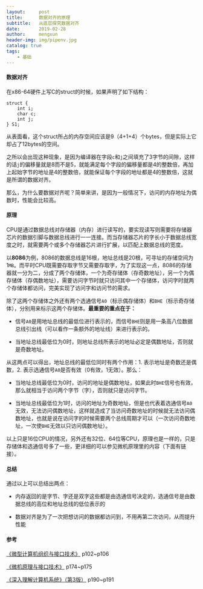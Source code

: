 ```yaml
---
layout:     post
title:      数据对齐的原理
subtitle:   从底层探究数据对齐
date:       2019-02-28
author:     mengxun
header-img: img/pipenv.jpg
catalog: true
tags:
    - 基础
---
```


#### 数据对齐

在x86-64硬件上写C的struct的时候，如果声明了如下结构：
```
struct {
    int i;
    char c;
    int j;
} S1;
```
从表面看，这个struct所占的内存空间应该是9（4+1+4）个bytes，但是实际上它却占了12bytes的空间。

之所以会出现这种现象，是因为编译器在字段`c`和`j`之间填充了3字节的间隙，这样的话`j`的偏移量就是8而不是5，就能满足每个字段的偏移量都是4的整数倍，再加上起始字节的地址是4的整数倍，就能保证每个字段的地址都是4的整数倍，这就是所谓的数据对齐。

那么，为什么要数据对齐呢？简单来讲，是因为一般情况下，访问的内存地址为偶数时，性能会比较高。

#### 原理

CPU是通过数据总线对存储器（内存）进行读写的，要实现读写则需要将存储器芯片的数据引脚与数据总线进行一一连接。而当存储器芯片的字长小于数据总线宽度之时，就需要两个或多个存储器芯片进行扩展，以匹配上数据总线的宽度。

以**8086**为例，8086的数据总线是16根，地址总线是20根，可寻址的存储空间为1`MB`。而平时CPU既需要存取字节又需要存取字，为了实现这一点，8086的存储器就一分为二，分成了两个存储体，一个为奇存储体（存奇数地址），另一个为偶存储体（存偶数地址），需要访问字节时就只访问其中一个存储体，访问字时就两个存储体都访问，完美实现了访问字和访问节的需求。

除了这两个存储体之外还有两个选通信号`A0`（标示偶存储体）和`BHE`（标示奇存储体），分别用来标示这两个存储体。**最重要的重点在于：**

- 信号`A0`是用地址总线的最低位进行表示的，而信号`BHE`则是用一条高八位数据总线引出线（可以看作一条额外的地址线）来进行表示的。

- 当地址总线最低位为0时，则地址总线所表示的地址必定是偶数地址，否则就是奇数地址。

从这两点可以得出，地址总线的最低位同时有两个作用：1. 表示地址是奇数还是偶数，2. 表示选通信号`A0`是否有效（0有效，1无效）。那么：

- 当地址总线最低位为0时，访问的地址是偶数地址，如果此时`BHE`信号也有效，那么就相当于访问两个字节（字），否则就只是访问字节。

- 当地址总线最低位为1时，访问的地址为奇数地址，但是也代表着选通信号`A0`无效，无法访问偶数地址，这样就造成了当访问奇数地址的时候就无法访问偶数地址，也就是说在访问字的时候需要两个总线周期才可以（一次访问奇数地址，一次使`BHE`无效以只访问偶数地址）。

以上只是16位CPU的情况，另外还有32位、64位等CPU，原理也是一样的，只是存储体和选通信号多了一些，更详细的可以参见微机原理里的内容（下面有链接）。

#### 总结

通过以上可以总结出两点：

- 内存返回的是字节、字还是双字这些都是由选通信号决定的，选通信号是由数据总线的高位和地址总线的低位表示的

- 数据对齐是为了一次把想访问的数据都访问到，不用再第二次访问，从而提升性能

#### 参考

[《微型计算机组织与接口技术》](https://books.google.com/books?id=JqQraa6O8SoC&pg=RA1-PA117&lpg=RA1-PA117&dq=%E5%BE%AE%E5%9E%8B%E8%AE%A1%E7%AE%97%E6%9C%BA%E7%BB%84%E7%BB%87&source=bl&ots=Vv1le0Uv9d&sig=ACfU3U04BoPlzCTmi8WO4jeXrrv9rlRsZA&hl=en&sa=X&ved=2ahUKEwjV1Iel5t_gAhUUOn0KHTLIBrsQ6AEwAnoECAgQAQ#v=onepage&q=%E5%BE%AE%E5%9E%8B%E8%AE%A1%E7%AE%97%E6%9C%BA%E7%BB%84%E7%BB%87&f=false) p102~p106

[《微机原理与接口技术》](https://book.douban.com/subject/1239975/) p174~p175 

[《深入理解计算机系统》（第3版）](https://book.douban.com/subject/26912767/) p190~p191






